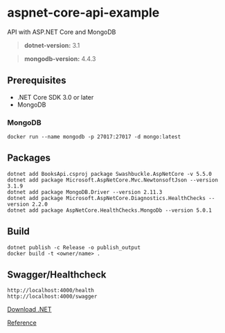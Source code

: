 # aspnet-core-api-example
API with ASP.NET Core and MongoDB

> **dotnet-version:** 3.1

> **mongodb-version:** 	4.4.3

## Prerequisites

* .NET Core SDK 3.0 or later
* MongoDB 

### MongoDB

``` 
docker run --name mongodb -p 27017:27017 -d mongo:latest
```

## Packages

```
dotnet add BooksApi.csproj package Swashbuckle.AspNetCore -v 5.5.0
dotnet add package Microsoft.AspNetCore.Mvc.NewtonsoftJson --version 3.1.9
dotnet add package MongoDB.Driver --version 2.11.3
dotnet add package Microsoft.AspNetCore.Diagnostics.HealthChecks --version 2.2.0
dotnet add package AspNetCore.HealthChecks.MongoDb --version 5.0.1

```

## Build

```
dotnet publish -c Release -o publish_output
docker build -t <owner/name> .
```

## Swagger/Healthcheck

```
http://localhost:4000/health
http://localhost:4000/swagger
```

[Download .NET](https://dotnet.microsoft.com/download)

[Reference](https://docs.microsoft.com/en-us/aspnet/core/tutorials/first-mongo-app?view=aspnetcore-3.1&tabs=visual-studio-code#test-the-web-api)
